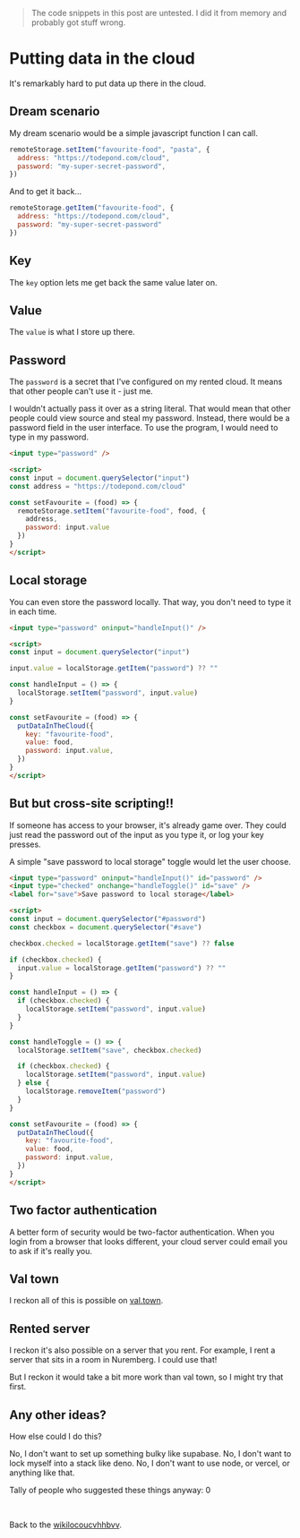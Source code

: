 > The code snippets in this post are untested. I did it from memory and probably got stuff wrong.

# Putting data in the cloud

It's remarkably hard to put data up there in the cloud.

## Dream scenario

My dream scenario would be a simple javascript function I can call.

```js
remoteStorage.setItem("favourite-food", "pasta", {
  address: "https://todepond.com/cloud",
  password: "my-super-secret-password",
})
```

And to get it back...

```js
remoteStorage.getItem("favourite-food", {
  address: "https://todepond.com/cloud",
  password: "my-super-secret-password"
})
```

## Key

The `key` option lets me get back the same value later on. 

## Value

The `value` is what I store up there.

## Password

The `password` is a secret that I've configured on my rented cloud. It means that other people can't use it - just me.

I wouldn't actually pass it over as a string literal. That would mean that other people could view source and steal my password. Instead, there would be a password field in the user interface. To use the program, I would need to type in my password.

```html
<input type="password" />

<script>
const input = document.querySelector("input")
const address = "https://todepond.com/cloud"

const setFavourite = (food) => {
  remoteStorage.setItem("favourite-food", food, {
    address,
    password: input.value
  })
}
</script>
```

## Local storage

You can even store the password locally. That way, you don't need to type it in each time.

```html
<input type="password" oninput="handleInput()" />

<script>
const input = document.querySelector("input")

input.value = localStorage.getItem("password") ?? ""

const handleInput = () => {
  localStorage.setItem("password", input.value)
}

const setFavourite = (food) => {
  putDataInTheCloud({
    key: "favourite-food",
    value: food,
    password: input.value,
  })
}
</script>
```

## But but cross-site scripting!!

If someone has access to your browser, it's already game over. They could just read the password out of the input as you type it, or log your key presses.

A simple "save password to local storage" toggle would let the user choose.

```html
<input type="password" oninput="handleInput()" id="password" />
<input type="checked" onchange="handleToggle()" id="save" />
<label for="save">Save password to local storage</label>

<script>
const input = document.querySelector("#password")
const checkbox = document.querySelector("#save")

checkbox.checked = localStorage.getItem("save") ?? false

if (checkbox.checked) {
  input.value = localStorage.getItem("password") ?? ""
}

const handleInput = () => {
  if (checkbox.checked) {
    localStorage.setItem("password", input.value)
  }
}

const handleToggle = () => {
  localStorage.setItem("save", checkbox.checked)

  if (checkbox.checked) {
    localStorage.setItem("password", input.value)
  } else {
    localStorage.removeItem("password")
  }
}

const setFavourite = (food) => {
  putDataInTheCloud({
    key: "favourite-food",
    value: food,
    password: input.value,
  })
}
</script>
```

## Two factor authentication

A better form of security would be two-factor authentication. When you login from a browser that looks different, your cloud server could email you to ask if it's really you. 

## Val town

I reckon all of this is possible on [val.town](https://val.town).

## Rented server

I reckon it's also possible on a server that you rent. For example, I rent a server that sits in a room in Nuremberg. I could use that!

But I reckon it would take a bit more work than val town, so I might try that first.

## Any other ideas?

How else could I do this?

No, I don't want to set up something bulky like supabase. No, I don't want to lock myself into a stack like deno. No, I don't want to use node, or vercel, or anything like that.

Tally of people who suggested these things anyway: 0

<br>

Back to the [wikilocoucvhhbvv](/wikiblogarden).
